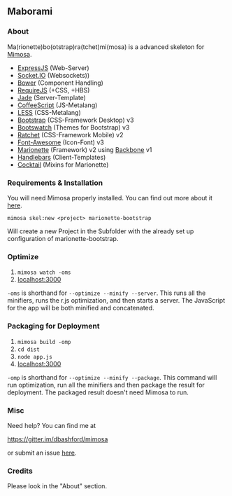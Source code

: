 ## Maborami
### About

Ma(rionette)bo(otstrap)ra(tchet)mi(mosa) is a advanced skeleton for [Mimosa](http://mimosa.io).

- [ExpressJS](http://expressjs.com/) (Web-Server)
- [Socket.IO](http://socket.io/) (Websockets))
- [Bower](http://bower.io/) (Component Handling)
- [RequireJS](http://requirejs.org/) (+CSS, +HBS)
- [Jade](http://jade-lang.com/) (Server-Template)
- [CoffeeScript](http://coffeescript.org/) (JS-Metalang)
- [LESS](http://lesscss.org/) (CSS-Metalang)
- [Bootstrap](http://getbootstrap.com/) (CSS-Framework Desktop) v3
- [Bootswatch](http://bootswatch.com/) (Themes for Bootstrap) v3
- [Ratchet](http://goratchet.com/) (CSS-Framework Mobile) v2
- [Font-Awesome](http://fontawesome.io/) (Icon-Font) v3
- [Marionette](http://marionettejs.com/) (Framework) v2 using [Backbone](http://backbonejs.org/) v1
- [Handlebars](http://handlebarsjs.com/) (Client-Templates)
- [Cocktail](https://github.com/onsi/cocktail) (Mixins for Marionette)

### Requirements & Installation

You will need Mimosa properly installed. You can find out more about it [here](http://mimosa.io/started.html).

```mimosa skel:new <project> marionette-bootstrap```

Will create a new Project in the Subfolder <project> with the already set up configuration of marionette-bootstrap.

### Optimize

1. `mimosa watch -oms`
2. [localhost:3000](http://localhost:3000)

`-oms` is shorthand for `--optimize --minify --server`. This runs all the minifiers, runs the r.js optimization, and then starts a server.  The JavaScript for the app will be both minified and concatenated.

### Packaging for Deployment

1. `mimosa build -omp`
2. `cd dist`
3. `node app.js`
4. [localhost:3000](http://localhost:3000)

`-omp` is shorthand for `--optimize --minify --package`. This command will run optimization, run all the minifiers and then package the result for deployment. The packaged result doesn't need Mimosa to run.


### Misc

Need help? You can find me at 

https://gitter.im/dbashford/mimosa

or submit an issue [here](https://github.com/Anachron/maborami/issues).

### Credits

Please look in the "About" section.